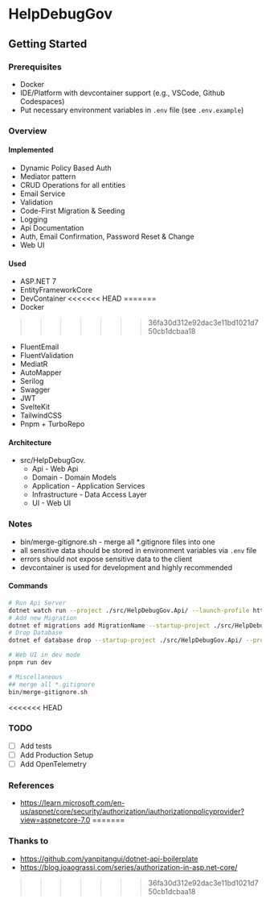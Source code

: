 # HelpDebugGov

## Getting Started

### Prerequisites

- Docker
- IDE/Platform with devcontainer support (e.g., VSCode, Github Codespaces)
- Put necessary environment variables in `.env` file (see `.env.example`)

### Overview

#### Implemented

- Dynamic Policy Based Auth
- Mediator pattern
- CRUD Operations for all entities
- Email Service
- Validation
- Code-First Migration & Seeding
- Logging
- Api Documentation
- Auth, Email Confirmation, Password Reset & Change
- Web UI

#### Used

- ASP.NET 7
- EntityFrameworkCore
- DevContainer
<<<<<<< HEAD
=======
- Docker

>>>>>>> 36fa30d312e92dac3e11bd1021d750cb1dcbaa18

- FluentEmail
- FluentValidation
- MediatR
- AutoMapper
- Serilog
- Swagger
- JWT
- SvelteKit
- TailwindCSS
- Pnpm + TurboRepo

#### Architecture

- src/HelpDebugGov.
  - Api - Web Api
  - Domain - Domain Models
  - Application - Application Services
  - Infrastructure - Data Access Layer
  - UI - Web UI

### Notes

- bin/merge-gitignore.sh - merge all *.gitignore files into one
- all sensitive data should be stored in environment variables via `.env` file
- errors should not expose sensitive data to the client
- devcontainer is used for development and highly recommended

#### Commands

``` bash
# Run Api Server
dotnet watch run --project ./src/HelpDebugGov.Api/ --launch-profile https
# Add new Migration
dotnet ef migrations add MigrationName --startup-project ./src/HelpDebugGov.Api/ --project ./src/HelpDebugGov.Infrastructure
# Drop Database
dotnet ef database drop --startup-project ./src/HelpDebugGov.Api/ --project ./src/HelpDebugGov.Infrastructure

# Web UI in dev mode
pnpm run dev

# Miscellaneous
## merge all *.gitignore
bin/merge-gitignore.sh
```

<<<<<<< HEAD

### TODO

- [ ] Add tests
- [ ] Add Production Setup
- [ ] Add OpenTelemetry

### References

- <https://learn.microsoft.com/en-us/aspnet/core/security/authorization/iauthorizationpolicyprovider?view=aspnetcore-7.0>
=======

### Thanks to

- <https://github.com/yanpitangui/dotnet-api-boilerplate>
- <https://blog.joaograssi.com/series/authorization-in-asp.net-core/>

>>>>>>> 36fa30d312e92dac3e11bd1021d750cb1dcbaa18
